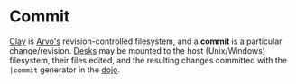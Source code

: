 # Commit

[Clay](urbit-docs/glossary/clay) is [Arvo's](urbit-docs/glossary/arvo) revision-controlled filesystem, and a **commit** is a particular change/revision. [Desks](urbit-docs/glossary/desk) may be mounted to the host (Unix/Windows) filesystem, their files edited, and the resulting changes committed with the `|commit` generator in the [dojo](urbit-docs/glossary/dojo).
